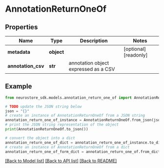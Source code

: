 # AnnotationReturnOneOf


## Properties

Name | Type | Description | Notes
------------ | ------------- | ------------- | -------------
**metadata** | **object** |  | [optional] [readonly] 
**annotation_csv** | **str** | annotation object expressed as a CSV | 

## Example

```python
from neurostore_sdk.models.annotation_return_one_of import AnnotationReturnOneOf

# TODO update the JSON string below
json = "{}"
# create an instance of AnnotationReturnOneOf from a JSON string
annotation_return_one_of_instance = AnnotationReturnOneOf.from_json(json)
# print the JSON string representation of the object
print(AnnotationReturnOneOf.to_json())

# convert the object into a dict
annotation_return_one_of_dict = annotation_return_one_of_instance.to_dict()
# create an instance of AnnotationReturnOneOf from a dict
annotation_return_one_of_form_dict = annotation_return_one_of.from_dict(annotation_return_one_of_dict)
```
[[Back to Model list]](../README.md#documentation-for-models) [[Back to API list]](../README.md#documentation-for-api-endpoints) [[Back to README]](../README.md)


